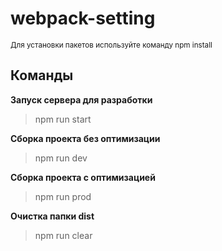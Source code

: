 # webpack-setting
<sub>Для установки пакетов используйте команду npm install</sub>
## Команды

**Запуск сервера для разработки**
> npm run start

**Сборка проекта без оптимизации**
> npm run dev

**Сборка проекта с оптимизацией**
> npm run prod
 
**Очистка папки dist**
> npm run clear

